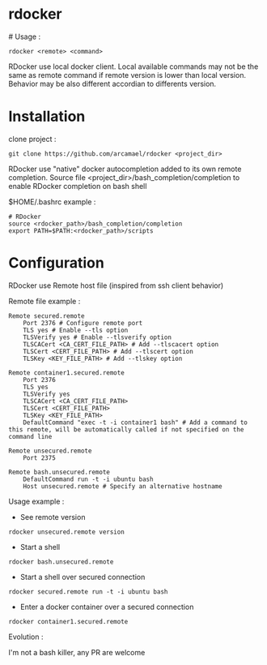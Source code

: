 rdocker
=======

# Usage : 
```
rdocker <remote> <command>
```

RDocker use local docker client. Local available commands may not be the same as remote command if remote version is lower than local version. Behavior may be also different accordian to differents version.

# Installation

clone project : 
```
git clone https://github.com/arcamael/rdocker <project_dir>
```

RDocker use "native" docker autocompletion added to its own remote completion. Source file <project_dir>/bash_completion/completion to enable RDocker completion on bash shell

$HOME/.bashrc example : 

```
# RDocker
source <rdocker_path>/bash_completion/completion
export PATH=$PATH:<rdocker_path>/scripts
```

# Configuration

RDocker use Remote host file (inspired from ssh client behavior)

Remote file example : 

```
Remote secured.remote
	Port 2376 # Configure remote port
	TLS yes # Enable --tls option
	TLSVerify yes # Enable --tlsverify option
	TLSCACert <CA_CERT_FILE_PATH> # Add --tlscacert option
	TLSCert <CERT_FILE_PATH> # Add --tlscert option
	TLSKey <KEY_FILE_PATH> # Add --tlskey option
	
Remote container1.secured.remote
	Port 2376
	TLS yes
	TLSVerify yes
	TLSCACert <CA_CERT_FILE_PATH>
	TLSCert <CERT_FILE_PATH>
	TLSKey <KEY_FILE_PATH>
	DefaultCommand "exec -t -i container1 bash" # Add a command to this remote, will be automatically called if not specified on the command line

Remote unsecured.remote
	Port 2375

Remote bash.unsecured.remote
	DefaultCommand run -t -i ubuntu bash
	Host unsecured.remote # Specify an alternative hostname
```

Usage example : 
* See remote version
```
rdocker unsecured.remote version
```
* Start a shell
```
rdocker bash.unsecured.remote
```
* Start a shell over secured connection
```
rdocker secured.remote run -t -i ubuntu bash
```
* Enter a docker container over a secured connection
```
rdocker container1.secured.remote
```

Evolution : 

I'm not a bash killer, any PR are welcome
